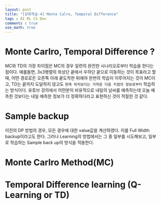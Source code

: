```yaml
---
layout: post
title: "[강화학습-4] Monte Calro, Temporal Difference"
tags : AI RL CS Dev
comments : true
use_math: true
---
```



# Monte Carlro, Temporal Difference ?

MC와 TD의 가장 차이점은 MC의 경우 일련의 완전한 시나리오로부터 학습을 한다는 점이다. 예를들면, 3x3행렬의 좌상단 끝에서 우하단 끝으로 이동하는 것이 목표라고 할 때, 어떤 경로로든 오른쪽 아래 끝도착한 뒤에야 한번의 학습이 이루어지는 것이 MC이고, TD는 끝까지 도달하지 않고도 `현재 위치보다는 가까운 다음 지점의 정보로부터` 학습하는 방식이다. 유튜브 강의에서 어떤분이 비유적으로 내일의 날씨를 예측하는데 오늘 예측한 것보다는 내일 예측한 정보가 더 정확하다라고 표현하신 것이 적절한 것 같다.  


# Sample backup
 이전의 DP 방법의 경우, 모든 경우에 대한 value값을 계산하였다. 이를 Full Width backup이라고도 한다. 그러나 Learning의 방법에서는 그 중 일부를 시도해보고, 일부로 학습하는 Sample back up의 방식을 적용한다.


# Monte Carlro Method(MC) 
 


# Temporal Difference learning  (Q-Learning or TD)  

